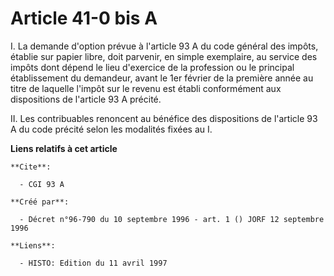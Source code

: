 # Article 41-0 bis A

I. La demande d'option prévue à l'article 93 A du code général des impôts, établie sur papier libre, doit parvenir, en simple
exemplaire, au service des impôts dont dépend le lieu d'exercice de la profession ou le principal établissement du demandeur,
avant le 1er février de la première année au titre de laquelle l'impôt sur le revenu est établi conformément aux dispositions
de l'article 93 A précité.

II. Les contribuables renoncent au bénéfice des dispositions de l'article 93 A du code précité selon les modalités fixées au
I.

**Liens relatifs à cet article**

	**Cite**:

	  - CGI 93 A

	**Créé par**:

	  - Décret n°96-790 du 10 septembre 1996 - art. 1 () JORF 12 septembre 1996

	**Liens**:

	  - HISTO: Edition du 11 avril 1997

